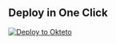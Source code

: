 
## Deploy in One Click

[![Deploy to Okteto](https://okteto.com/develop-okteto.svg)](https://cloud.okteto.com/deploy?repository=https://github.com/ObiDevCu/tguploaderv8)
